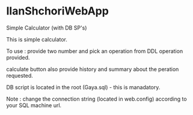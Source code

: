 # IlanShchoriWebApp
Simple Calculator (with DB SP's)

This is simple calculator. 

To use : provide two number and pick an operation from DDL operation provided.

calculate button also provide history and summary about the peration requested.

DB script is located in the root (Gaya.sql) - this is manadatory.

Note : change the connection string (located in web.config) according to your SQL machine url.


